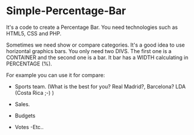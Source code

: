 # Simple-Percentage-Bar

It's a code to create a Percentage Bar. You need technologies such as HTML5, CSS and PHP.

Sometimes we need show or compare categories. 
It's a good idea to use horizontal graphics bars. You only need two DIVS. The first one is a CONTAINER and the second one is a bar. It bar has a WIDTH calculating in PERCENTAGE (%).

For example you can use it for compare:
- Sports team. (What is the best for you? Real Madrid?, Barcelona? LDA (Costa Rica ;-)  )

- Sales.

- Budgets

- Votes
 -Etc..
